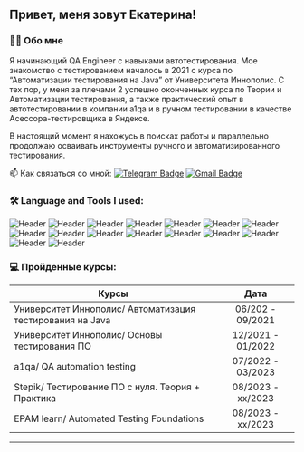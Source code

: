 ## Привет, меня зовут Екатерина!  
  
### 👩‍💻 Обо мне  
Я начинающий QA Engineer c навыками автотестирования. Мое знакомство с тестированием началось в 2021 с курса по “Автоматизации тестирования на Java” от Университета Иннополис. С тех пор, у меня за плечами 2 успешно оконченных курса по Теории и Автоматизации тестирования, а также практический опыт в автотестировании в компании a1qa и в ручном тестировании в качестве Асессора-тестировщика в Яндексе. 

В настоящий момент я нахожусь в поисках работы и параллельно продолжаю осваивать инструменты ручного и автоматизированного тестирования.

 📫 Как связаться со мной: 
 [![Telegram Badge](https://img.shields.io/badge/-katerinaazaikina-blue?style=flat&logo=Telegram&logoColor=white)](https://t.me/katerinaazaikina) [![Gmail Badge](https://img.shields.io/badge/-Gmail-red?style=flat&logo=Gmail&logoColor=white)](mailto:z.e.040894@gmail.com)  


### 🛠️ Language and Tools I used:
![Header](https://img.shields.io/badge/Java-090909?style=for-the-badge&logo=java&logoColor=8cc4d7)
![Header](https://img.shields.io/badge/Selenium-090909?style=for-the-badge&logo=selenium&logoColor=8cc4d7)
![Header](https://img.shields.io/badge/TestNG-090909?style=for-the-badge&logo=testng&logoColor=8cc4d7)
![Header](https://img.shields.io/badge/Maven-090909?style=for-the-badge&logo=maven&logoColor=8cc4d7)
![Header](https://img.shields.io/badge/Jenkins-090909?style=for-the-badge&logo=jenkins&logoColor=8cc4d7)
![Header](https://img.shields.io/badge/Git-090909?style=for-the-badge&logo=git&logoColor=8cc4d7)
![Header](https://img.shields.io/badge/Linux-090909?style=for-the-badge&logo=linux&logoColor=8cc4d7)
![Header](https://img.shields.io/badge/Docker-090909?style=for-the-badge&logo=docker&logoColor=8cc4d7)
![Header](https://img.shields.io/badge/Jira-090909?style=for-the-badge&logo=jira&logoColor=136be1)
![Header](https://img.shields.io/badge/Postman-090909?style=for-the-badge&logo=postman&logoColor=f76935)
![Header](https://img.shields.io/badge/Github-090909?style=for-the-badge&logo=github&logoColor=8cc4d7)
![Header](https://img.shields.io/badge/Jenkins-090909?style=for-the-badge&logo=jenkins&logoColor=f7f7f7)
![Header](https://img.shields.io/badge/MySQL-090909?style=for-the-badge&logo=mysql&logoColor=00618a)
![Header](https://img.shields.io/badge/DevTools-090909?style=for-the-badge&logo=googlechrome&logoColor=2674f2)
![Header](https://img.shields.io/badge/Fiddler-090909?style=for-the-badge&logo=fiddler&logoColor=8cc4d7)
![Header](https://img.shields.io/badge/CharlesProxy-090909?style=for-the-badge&logo=charlesproxy&logoColor=8cc4d7)
  

### 💻 Пройденные курсы:  
| Курсы                                                           | Дата              |
| ----------------------------------------------------------------| :---------------: |
| Университет Иннополис/ Автоматизация тестирования на Java                            | 06/202 - 09/2021 |
|Университет Иннополис/ Основы тестирования ПО              | 12/2021 - 01/2022 |
| a1qa/ QA automation testing                                | 07/2022 - 03/2023 |
| Stepik/ Тестирование ПО с нуля. Теория + Практика                    | 08/2023 - xx/2023 |
| EPAM learn/ Automated Testing Foundations                       | 08/2023 - xx/2023 |
----
<div align="center">
